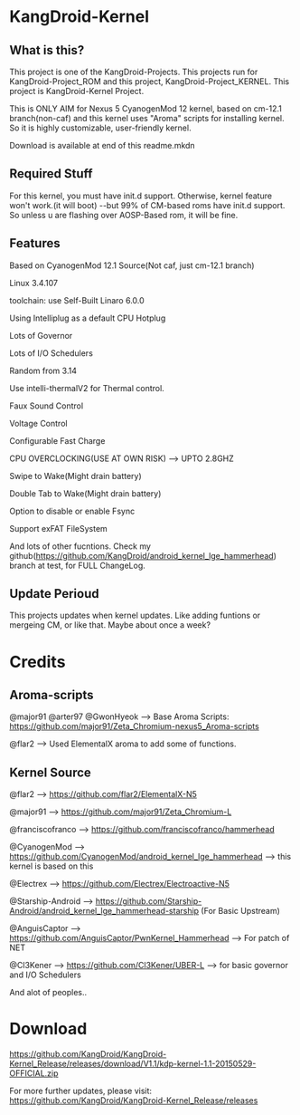 KangDroid-Kernel
===========

What is this?
------------------
This project is one of the KangDroid-Projects. This projects run for KangDroid-Project_ROM and this project, KangDroid-Project_KERNEL. This project is 
KangDroid-Kernel Project.

This is ONLY AIM for Nexus 5 CyanogenMod 12 kernel, based on cm-12.1 branch(non-caf) and this kernel uses "Aroma" scripts for installing kernel. So it is
highly customizable, user-friendly kernel.

Download is available at end of this readme.mkdn


Required Stuff
-----------------
For this kernel, you must have init.d support. Otherwise, kernel feature won't work.(it will boot) --but 99% of CM-based roms have init.d support. So unless u are flashing over AOSP-Based rom, it will be fine.


Features
---------------

Based on CyanogenMod 12.1 Source(Not caf, just cm-12.1 branch)

Linux 3.4.107

toolchain: use Self-Built Linaro 6.0.0 

Using Intelliplug as a default CPU Hotplug

Lots of Governor

Lots of I/O Schedulers

Random from 3.14

Use intelli-thermalV2 for Thermal control.

Faux Sound Control

Voltage Control

Configurable Fast Charge

CPU OVERCLOCKING(USE AT OWN RISK) --> UPTO 2.8GHZ

Swipe to Wake(Might drain battery)

Double Tab to Wake(Might drain battery)

Option to disable or enable Fsync

Support exFAT FileSystem

And lots of other fucntions. Check my github(https://github.com/KangDroid/android_kernel_lge_hammerhead) branch at test, for FULL ChangeLog. 


Update Perioud
--------------

This projects updates when kernel updates. Like adding funtions or mergeing CM, or like that. Maybe about once a week?


Credits
=======

Aroma-scripts
-------------
@major91 @arter97 @GwonHyeok --> Base Aroma Scripts: https://github.com/major91/Zeta_Chromium-nexus5_Aroma-scripts

@flar2 --> Used ElementalX aroma to add some of functions.

Kernel Source 
-------------
@flar2 --> https://github.com/flar2/ElementalX-N5

@major91 --> https://github.com/major91/Zeta_Chromium-L

@franciscofranco --> https://github.com/franciscofranco/hammerhead

@CyanogenMod --> https://github.com/CyanogenMod/android_kernel_lge_hammerhead --> this kernel is based on this

@Electrex --> https://github.com/Electrex/Electroactive-N5

@Starship-Android --> https://github.com/Starship-Android/android_kernel_lge_hammerhead-starship (For Basic Upstream)

@AnguisCaptor --> https://github.com/AnguisCaptor/PwnKernel_Hammerhead --> For patch of NET

@Cl3Kener --> https://github.com/Cl3Kener/UBER-L --> for basic governor and I/O Schedulers

And alot of peoples..


Download
========

https://github.com/KangDroid/KangDroid-Kernel_Release/releases/download/V1.1/kdp-kernel-1.1-20150529-OFFICIAL.zip

For more further updates, please visit: https://github.com/KangDroid/KangDroid-Kernel_Release/releases
